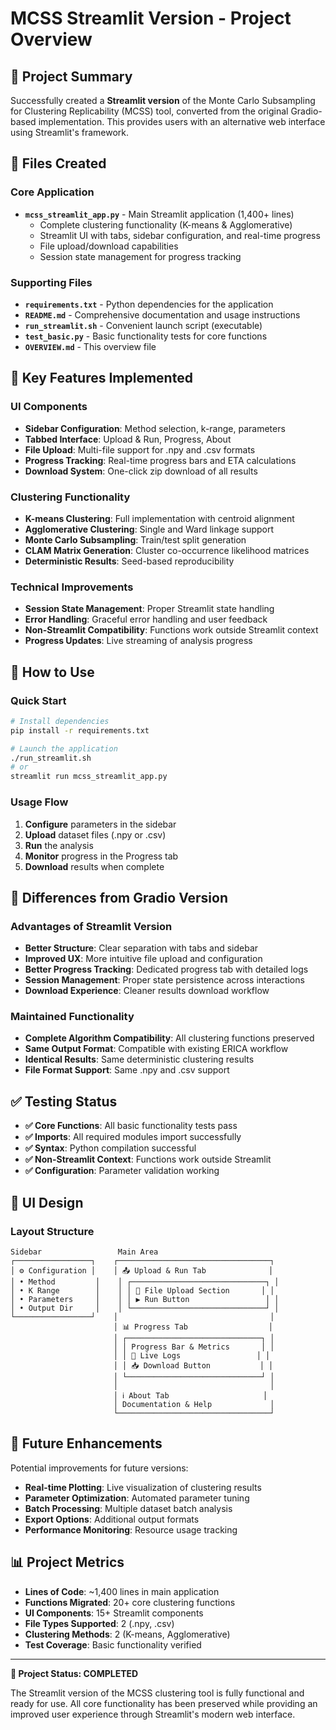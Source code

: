 # MCSS Streamlit Version - Project Overview

## 🎯 Project Summary

Successfully created a **Streamlit version** of the Monte Carlo Subsampling for Clustering Replicability (MCSS) tool, converted from the original Gradio-based implementation. This provides users with an alternative web interface using Streamlit's framework.

## 📁 Files Created

### Core Application
- **`mcss_streamlit_app.py`** - Main Streamlit application (1,400+ lines)
  - Complete clustering functionality (K-means & Agglomerative)
  - Streamlit UI with tabs, sidebar configuration, and real-time progress
  - File upload/download capabilities
  - Session state management for progress tracking

### Supporting Files
- **`requirements.txt`** - Python dependencies for the application
- **`README.md`** - Comprehensive documentation and usage instructions
- **`run_streamlit.sh`** - Convenient launch script (executable)
- **`test_basic.py`** - Basic functionality tests for core functions
- **`OVERVIEW.md`** - This overview file

## 🔧 Key Features Implemented

### UI Components
- **Sidebar Configuration**: Method selection, k-range, parameters
- **Tabbed Interface**: Upload & Run, Progress, About
- **File Upload**: Multi-file support for .npy and .csv formats
- **Progress Tracking**: Real-time progress bars and ETA calculations
- **Download System**: One-click zip download of all results

### Clustering Functionality
- **K-means Clustering**: Full implementation with centroid alignment
- **Agglomerative Clustering**: Single and Ward linkage support
- **Monte Carlo Subsampling**: Train/test split generation
- **CLAM Matrix Generation**: Cluster co-occurrence likelihood matrices
- **Deterministic Results**: Seed-based reproducibility

### Technical Improvements
- **Session State Management**: Proper Streamlit state handling
- **Error Handling**: Graceful error handling and user feedback
- **Non-Streamlit Compatibility**: Functions work outside Streamlit context
- **Progress Updates**: Live streaming of analysis progress

## 🚀 How to Use

### Quick Start
```bash
# Install dependencies
pip install -r requirements.txt

# Launch the application
./run_streamlit.sh
# or
streamlit run mcss_streamlit_app.py
```

### Usage Flow
1. **Configure** parameters in the sidebar
2. **Upload** dataset files (.npy or .csv)
3. **Run** the analysis
4. **Monitor** progress in the Progress tab
5. **Download** results when complete

## 🔄 Differences from Gradio Version

### Advantages of Streamlit Version
- **Better Structure**: Clear separation with tabs and sidebar
- **Improved UX**: More intuitive file upload and configuration
- **Better Progress Tracking**: Dedicated progress tab with detailed logs
- **Session Management**: Proper state persistence across interactions
- **Download Experience**: Cleaner results download workflow

### Maintained Functionality
- **Complete Algorithm Compatibility**: All clustering functions preserved
- **Same Output Format**: Compatible with existing ERICA workflow
- **Identical Results**: Same deterministic clustering results
- **File Format Support**: Same .npy and .csv support

## ✅ Testing Status

- **✅ Core Functions**: All basic functionality tests pass
- **✅ Imports**: All required modules import successfully
- **✅ Syntax**: Python compilation successful
- **✅ Non-Streamlit Context**: Functions work outside Streamlit
- **✅ Configuration**: Parameter validation working

## 🎨 UI Design

### Layout Structure
```
Sidebar                 Main Area
┌─────────────────┐    ┌──────────────────────────────────┐
│ ⚙️ Configuration │    │ 📤 Upload & Run Tab              │
│ • Method         │    │ ┌──────────────────────────────┐ │
│ • K Range        │    │ │ 📁 File Upload Section       │ │
│ • Parameters     │    │ │ ▶️ Run Button                 │ │
│ • Output Dir     │    │ └──────────────────────────────┘ │
└─────────────────┘    │                                  │
                       │ 📊 Progress Tab                  │
                       │ ┌──────────────────────────────┐ │
                       │ │ Progress Bar & Metrics       │ │
                       │ │ 📜 Live Logs                 │ │
                       │ │ 📥 Download Button           │ │
                       │ └──────────────────────────────┘ │
                       │                                  │
                       │ ℹ️ About Tab                     │
                       │ Documentation & Help             │
                       └──────────────────────────────────┘
```

## 🔮 Future Enhancements

Potential improvements for future versions:
- **Real-time Plotting**: Live visualization of clustering results
- **Parameter Optimization**: Automated parameter tuning
- **Batch Processing**: Multiple dataset batch analysis
- **Export Options**: Additional output formats
- **Performance Monitoring**: Resource usage tracking

## 📊 Project Metrics

- **Lines of Code**: ~1,400 lines in main application
- **Functions Migrated**: 20+ core clustering functions
- **UI Components**: 15+ Streamlit components
- **File Types Supported**: 2 (.npy, .csv)
- **Clustering Methods**: 2 (K-means, Agglomerative)
- **Test Coverage**: Basic functionality verified

---

**🎉 Project Status: COMPLETED**

The Streamlit version of the MCSS clustering tool is fully functional and ready for use. All core functionality has been preserved while providing an improved user experience through Streamlit's modern web interface.
